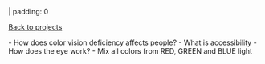 | padding: 0

<section>

<a href="../" class="tertiary"><f-leftarrow-icon /> Back to projects</a>

</section>

<div class="grid" style="padding:var(--base8) var(--base2);">




<f-section-card title="1: Explore color blindness" section="explore-cb">
- How does color vision deficiency affects people?
</f-section-card>


<f-section-card title="2: Accessibility" section="accessibility">
- What is accessibility
</f-section-card>


<f-section-card title="3: The eye" section="eye">
- How does the eye work?
</f-section-card>

<f-section-card title="4: Color mixing" section="color-mixing">
- Mix all colors from RED, GREEN and BLUE light
</f-section-card>





<!-- <f-section-card
  title="Test"
  section="test"
  :completed="get('completed')"
>{{ get('completed') ? 'Test done' : 'Do a test!' }}</f-section-card> -->
</div>



<!-- 
<div class="grid" style="--cols: 1fr 1fr 1fr; --gap: var(--base);">
        <f-card v-on:click.native="send('goto', 'cbSimulator')" style="border: 0px solid var(--primary); font-weight: normal;" :color="color('white')" :background="color('purple')">Start here</f-card>
        <f-card v-on:click.native="send('goto', 'cbSafari')"  style="font-weight: normal;" :color="color('yellow')">
            <h5 style="color: var(--darkgray);">Photo safari</h5>
        </f-card>
</div> -->